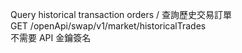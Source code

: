 Query historical transaction orders / 查詢歷史交易訂單 \
GET /openApi/swap/v1/market/historicalTrades \
不需要 API 金鑰簽名
